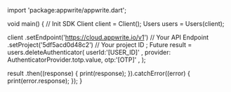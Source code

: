 import 'package:appwrite/appwrite.dart';

void main() { // Init SDK
  Client client = Client();
  Users users = Users(client);

  client
    .setEndpoint('https://cloud.appwrite.io/v1') // Your API Endpoint
    .setProject('5df5acd0d48c2') // Your project ID
  ;
  Future result = users.deleteAuthenticator(
    userId:'[USER_ID]' ,
    provider: AuthenticatorProvider.totp.value,
    otp:'[OTP]' ,
  );

  result
    .then((response) {
      print(response);
    }).catchError((error) {
      print(error.response);
  });
}
